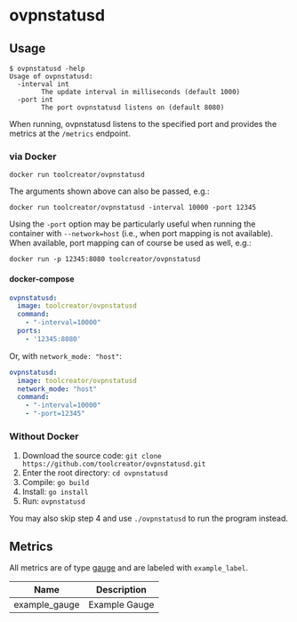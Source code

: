 # ovpnstatusd

## Usage

```shell
$ ovpnstatusd -help
Usage of ovpnstatusd:
  -interval int
        The update interval in milliseconds (default 1000)
  -port int
        The port ovpnstatusd listens on (default 8080)
```

When running, ovpnstatusd listens to the specified port and provides the metrics at the
`/metrics` endpoint.

### via Docker

```shell
docker run toolcreator/ovpnstatusd
```

The arguments shown above can also be passed, e.g.:

```shell
docker run toolcreator/ovpnstatusd -interval 10000 -port 12345
```

Using the `-port` option may be particularly useful when running the container with `--network=host`
(i.e., when port mapping is not available).
When available, port mapping can of course be used as well, e.g.:

```shell
docker run -p 12345:8080 toolcreator/ovpnstatusd
```

#### docker-compose

```yml
ovpnstatusd:
  image: toolcreator/ovpnstatusd
  command:
    - "-interval=10000"
  ports:
    - '12345:8080'
```

Or, with `network_mode: "host"`:

```yml
ovpnstatusd:
  image: toolcreator/ovpnstatusd
  network_mode: "host"
  command:
    - "-interval=10000"
    - "-port=12345"
```

### Without Docker

1. Download the source code: `git clone https://github.com/toolcreator/ovpnstatusd.git`
2. Enter the root directory: `cd ovpnstatusd`
3. Compile: `go build`
4. Install: `go install`
5. Run: `ovpnstatusd`

You may also skip step 4 and use `./ovpnstatusd` to run the program instead.

## Metrics

All metrics are of type [gauge](https://prometheus.io/docs/concepts/metric_types/#gauge)
and are labeled with `example_label`.

| Name          | Description   |
| ------------- | ------------- |
| example_gauge | Example Gauge |
